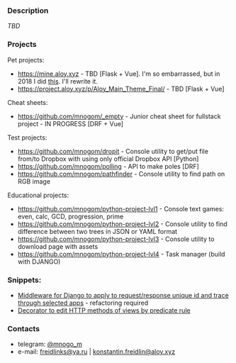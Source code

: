 ### Description
_TBD_

### Projects
Pet projects:
* https://mine.aloy.xyz - TBD [Flask + Vue]. I'm so embarrassed, but in 2018 I did [this](https://github.com/mnogom/minesweeper). I'll rewrite it.
* https://project.aloy.xyz/p/Aloy_Main_Theme_Final/ - TBD [Flask + Vue]

Cheat sheets:
* https://github.com/mnogom/_empty - Junior cheat sheet for fullstack project - IN PROGRESS [DRF + Vue]

Test projects:
* https://github.com/mnogom/dropit - Console utility to get/put file from/to Dropbox with using only official Dropbox API [Python]
* https://github.com/mnogom/polling - API to make poles [DRF]
* https://github.com/mnogom/pathfinder - Console utility to find path on RGB image

Educational projects:
* https://github.com/mnogom/python-project-lvl1 - Console text games: even, calc, GCD, progression, prime
* https://github.com/mnogom/python-project-lvl2 - Console utility to find difference between two trees in JSON or YAML format
* https://github.com/mnogom/python-project-lvl3 - Console utility to download page with assets
* https://github.com/mnogom/python-project-lvl4 - Task manager (build with DJANGO)

### Snippets:
* [Middleware for Django to apply to request/response unique id and trace through selected apps](https://github.com/mnogom/_empty/blob/283002ac15a0d5c324f04a2b3a5d72171425b093/backend/backend/backend/middleware/trace_middleware.py) - refactoring required
* [Decorator to edit HTTP methods of views by predicate rule](https://github.com/mnogom/_empty/blob/f1f615df5a2e3a96c17b13acb3d4370bfe988c0a/backend/backend/memo_api/views.py#L24)

### Contacts
* telegram: [@mnogo_m](https://t.me/mnogo_m)
* e-mail: freidlinks@ya.ru | konstantin.freidlin@aloy.xyz


<!--
**mnogom/mnogom** is a ✨ _special_ ✨ repository because its `README.md` (this file) appears on your GitHub profile.

Here are some ideas to get you started:

- 🔭 I’m currently working on ...
- 🌱 I’m currently learning ...
- 👯 I’m looking to collaborate on ...
- 🤔 I’m looking for help with ...
- 💬 Ask me about ...
- 📫 How to reach me: ...
- 😄 Pronouns: ...
- ⚡ Fun fact: ...
-->
